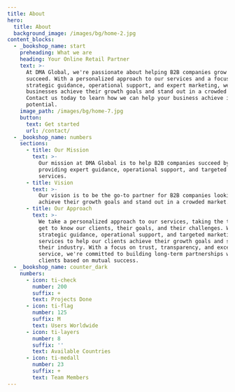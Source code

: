 ```yaml
---
title: About
hero:
  title: About
  background_image: /images/bg/home-2.jpg
content_blocks:
  - _bookshop_name: start
    preheading: What we are
    heading: Your Online Retail Partner
    text: >-
      At DMA Global, we're passionate about helping B2B companies grow and
      succeed. With a personalized approach to our services and a focus on
      strategic guidance, operational support, and expert marketing, we help
      businesses achieve their growth goals and stand out in a crowded market.
      Contact us today to learn how we can help your business achieve its full
      potential.
    image_path: /images/bg/home-7.jpg
    button:
      text: Get started
      url: /contact/
  - _bookshop_name: numbers
    sections:
      - title: Our Mission
        text: >-
          Our mission at DMA Global is to help B2B companies succeed by
          providing expert guidance, operational support, and targeted marketing
          services.
      - title: Vision
        text: >-
          Our vision is to be the go-to partner for B2B companies looking to
          achieve their growth goals and stand out in a crowded market.
      - title: Our Approach
        text: >-
          We take a personalized approach to our services, taking the time to
          get to know our clients, their goals, and their challenges. We provide
          strategic guidance, operational support, and targeted marketing
          services to help our clients achieve their growth goals and succeed in
          their industry. With a focus on trust, transparency, and exceptional
          service, we're committed to building long-term partnerships with our
          clients based on mutual success.
  - _bookshop_name: counter_dark
    numbers:
      - icon: ti-check
        number: 200
        suffix: +
        text: Projects Done
      - icon: ti-flag
        number: 125
        suffix: M
        text: Users Worldwide
      - icon: ti-layers
        number: 8
        suffix: ''
        text: Available Countries
      - icon: ti-medall
        number: 23
        suffix: +
        text: Team Members
---
```

